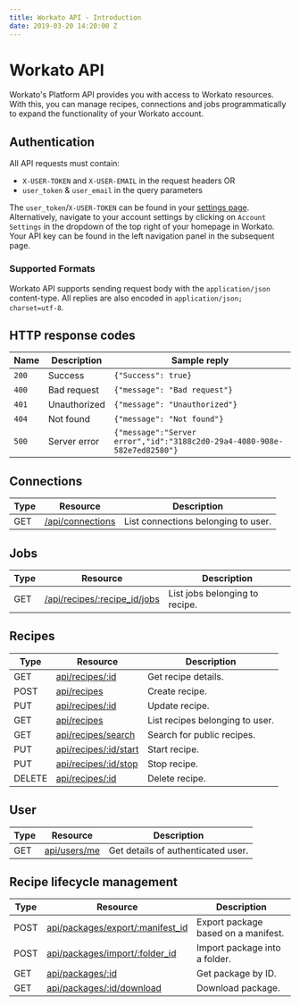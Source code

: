 ```yaml
---
title: Workato API - Introduction
date: 2019-03-20 14:20:00 Z
---
```


# Workato API
Workato's Platform API provides you with access to Workato resources. With this, you can manage recipes, connections and jobs programmatically to expand the functionality of your Workato account.

## Authentication
All API requests must contain:

- `X-USER-TOKEN` and `X-USER-EMAIL` in the request headers
OR
- `user_token` & `user_email` in the query parameters

The `user_token`/`X-USER-TOKEN` can be found in your [settings page](https://www.workato.com/users/current/edit#api_key). Alternatively, navigate to your account settings by clicking on `Account Settings` in the dropdown of the top right of your homepage in Workato. Your API key can be found in the left navigation panel in the subsequent page.

### Supported Formats
Workato API supports sending request body with the `application/json` content-type. All replies are also encoded in `application/json; charset=utf-8`.

## HTTP response codes

<div class='api_input'></div>

| Name  | Description  | Sample reply                  |
|-------|--------------|-------------------------------|
| `200` | Success      | `{"Success": true}`           |
| `400` | Bad request  | `{"message": "Bad request"}`  |
| `401` | Unauthorized | `{"message": "Unauthorized"}` |
| `404` | Not found    | `{"message": "Not found"}`    |
| `500` | Server error | `{"message":"Server error","id":"3188c2d0-29a4-4080-908e-582e7ed82580"}` |


## Connections

<div class='api_quick_reference'> </div>

| Type |Resource | Description |
|------|---------|-------------|
| GET | [/api/connections](/workato-api/connections.md) | List connections belonging to user. |

## Jobs

<div class='api_quick_reference'> </div>

| Type |Resource | Description |
|------|---------|-------------|
| GET | [/api/recipes/:recipe_id/jobs](/workato-api/jobs.md#list-jobs-from-a-recipe) | List jobs belonging to recipe. |

## Recipes

<div class='api_quick_reference'> </div>

| Type | Resource | Description |
|------|----------|-------------|
| GET  | [api/recipes/:id](/workato-api/recipes.md#get-recipe-details) | Get recipe details. |
| POST | [api/recipes](/workato-api/recipes.md#create-a-recipe) | Create recipe. |
| PUT  | [api/recipes/:id](/workato-api/recipes.md#update-a-recipe) | Update recipe. |
| GET  | [api/recipes](/workato-api/recipes.md#list-recipes-belonging-to-user)| List recipes belonging to user. |
| GET  | [api/recipes/search](/workato-api/recipes.md#search-for-public-recipes) | Search for public recipes. |
| PUT  | [api/recipes/:id/start](/workato-api/recipes.md#start-recipe) | Start recipe. |
| PUT  | [api/recipes/:id/stop](/workato-api/recipes.md#stop-recipe) | Stop recipe. |
| DELETE | [api/recipes/:id](/workato-api/recipes.md#delete-recipe) | Delete recipe. |

## User

<div class='api_quick_reference'> </div>

| Type | Resource | Description |
|------|----------|-------------|
| GET  | [api/users/me](/workato-api/users.md#get-user-details) | Get details of authenticated user. |

## Recipe lifecycle management

<div class='api_quick_reference'> </div>

| Type | Resource | Description |
|------|----------|-------------|
| POST | [api/packages/export/:manifest_id](/workato-api/recipe-lifecycle-management.md#export-package-based-on-a-manifest) | Export package based on a manifest. |
| POST | [api/packages/import/:folder_id](/workato-api/recipe-lifecycle-management.md#import-package-into-a-folder) | Import package into a folder. |
| GET  | [api/packages/:id](/workato-api/recipe-lifecycle-management.md#get-package-by-id) | Get package by ID. |
| GET  | [api/packages/:id/download](/workato-api/recipe-lifecycle-management.md#download-package) | Download package. |
